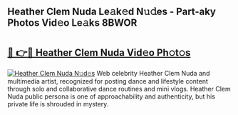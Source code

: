 ## Heather Clem Nuda Le𝚊k𝚎d N𝚞𝚍es - Part-aky Photos Vid𝚎o Le𝚊ks 8BWOR

# <h2><a href="http://fbg4q1.evod.top/?m=Heather+Clem+Nuda">🔗 👉🔴 Heather Clem Nuda Vid𝚎o Ph𝚘t𝚘s</a></h2>

[![Heather Clem Nuda N𝚞d𝚎s](https://i.imgur.com/8V9OHl7.gif)](http://fbg4q1.evod.top/?m=Heather+Clem+Nuda)
Web celebrity Heather Clem Nuda and multimedia artist, recognized for posting dance and lifestyle content through solo and collaborative dance routines and mini vlogs. Heather Clem Nuda public persona is one of approachability and authenticity, but his private life is shrouded in mystery. 
